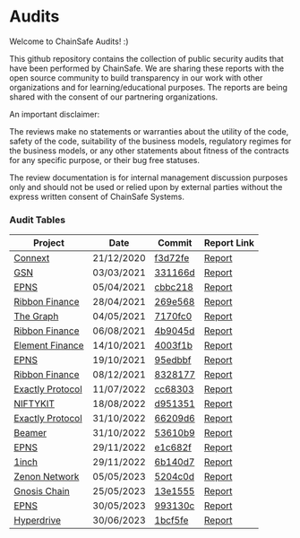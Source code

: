 # Audits
Welcome to ChainSafe Audits! :)

This github repository contains the collection of public security audits that have been performed by ChainSafe. We are sharing these reports with the open source community to build transparency in our work with other organizations and for learning/educational purposes. The reports are being shared with the consent of our partnering organizations.

An important disclaimer:

The reviews make no statements or warranties about the utility of the code, safety of the code, suitability of the business models, regulatory regimes for the business models, or any other statements about fitness of the contracts for any specific purpose, or their bug free statuses.

The review documentation is for internal management discussion purposes only and should not be used or relied upon by external parties without the express written consent of ChainSafe Systems.


### Audit Tables

| Project | Date | Commit | Report Link |
| -------- | -------- | -------- | -------- |
| [Connext](https://connext.network/)| 21/12/2020     | [f3d72fe](https://github.com/connext/vector/releases/tag/vector-0.0.17)     | [Report](/Connext/connext-12-2020.pdf)|
| [GSN](https://opengsn.org/)| 03/03/2021     | [331166d](https://github.com/opengsn/gsn/tree/release)     | [Report](/GSN/opengsn-03-2021.pdf)  |
| [EPNS](https://epns.io/)| 05/04/2021     | [cbbc218](https://github.com/ethereum-push-notification-service/epns-smart-contracts-genesis/tree/cbbc2183308f9f7c722aecb6a1c565ce16273be0)     | [Report](/EPNS/epns-protocol-03-2021.pdf)  |
| [Ribbon Finance](https://www.ribbon.finance/)| 28/04/2021     | [269e568](https://github.com/ribbon-finance/audit/tree/269e56845e76849855abe20f2dea5c5c5da52750)     | [Report](/Ribbon%20Finance/ribbon-finance-04-2021.pdf)  |
| [The Graph](https://edgeandnode.com/)| 04/05/2021     | [7170fc0](https://github.com/graphprotocol/contracts/commit/7170fc04a210c9158712edd81b797702f82fcff6)     | [Report](/The%20Graph/thegraph-04-2021.pdf)  |
| [Ribbon Finance](https://www.ribbon.finance/)| 06/08/2021     | [4b9045d](https://github.com/ribbon-finance/ribbon-v2/tree/4b9045d69a20a505b823f2cb8c32cdc3c6e3b79f)     | [Report](/Ribbon%20Finance/RibbonV2-July-2021.pdf)  |
| [Element Finance](https://www.element.fi/)| 14/10/2021     | [4003f1b](https://github.com/element-fi/council/tree/4003f1bf818eec73cba545d49ecf1f897aa0f203)     | [Report](/Element%20Finance/element-finance-10-2021.pdf)  |
| [EPNS](https://epns.io/)| 19/10/2021     | [95edbbf](https://github.com/ethereum-push-notification-service/epns-protocol-staging/tree/95edbbf783cb862202079206b255bd8476548d4f)     | [Report](/EPNS/epns-protocol-10-2021.pdf)  |
| [Ribbon Finance](https://www.ribbon.finance/)| 08/12/2021     | [8328177](https://github.com/ribbon-finance/ribbon-v2/tree/8328177fc188a344ea22591e872077d100a9e8a3)     | [Report](/Ribbon%20Finance/ribbon-finance-11-2021.pdf)  |
| [Exactly Protocol](https://exact.ly/)| 11/07/2022     | [cc68303](https://github.com/exactly-protocol/protocol/tree/cc68303704cf9a3aaad0bfc49968033acc42a63b)     | [Report](/Exactly%20Protocol/exactly-finance-05-2022.pdf)  |
| [NIFTYKIT](https://niftykit.com/)| 18/08/2022     | [d951351](https://github.com/niftykit-inc/niftykit-contracts/tree/d951351a75902336f7ab5d49f5f3e492a1dc312e)     | [Report](/NIFTYKIT/niftykit-v2-08-2022.pdf)  |
| [Exactly Protocol](https://exact.ly/)| 31/10/2022     | [66209d6](https://github.com/exactly-protocol/protocol/commit/66209d6c44a6180bb7fbdc0bc4f46f292d2315a4)     | [Report](/Exactly%20Protocol/exactly-protocol-10-2022.pdf)  |
| [Beamer](https://beamerbridge.com/)| 31/10/2022     | [53610b9](https://github.com/beamer-bridge/beamer/tree/53610b9b890e75e724d1996033e05ea5e0823984)     | [Report](/Beamer/beamer-01-2023.pdf)  |
| [EPNS](https://epns.io/)| 29/11/2022     | [e1c682f](https://github.com/ethereum-push-notification-service/push-protocol-staging/tree/e1c682fe2a5fc2658bd3f73c6984a18d71b083b1)     | [Report](/EPNS/epns-protocol-11-2022.pdf)  |
| [1inch](https://1inch.io/)| 29/11/2022     | [6b140d7](https://github.com/1inch/farming/tree/6b140d74cc751360e6f72d4ea68d8f3caea09bce)     | [Report](/1inch/1inch-11-2022.pdf)  |
| [Zenon Network](https://zenon.network/)| 05/05/2023     | [5204c0d](https://github.com/HyperCore-Team/evm-bridge-contracts/tree/5204c0df4e0a2a1bcaa69e5fa22c9131c09e76e9)     | [Report](/Zenon%20Network/zenon-05-2023.pdf)  |
| [Gnosis Chain](https://www.gnosis.io/)| 25/05/2023     | [13e1555](https://github.com/gnosischain/deposit-contract/tree/13e155500b626612844e3d0fccc11b02b11ea785)     | [Report](/Gnosis%20Chain/gnosis-05-2023.pdf)  |
| [EPNS](https://epns.io/)| 30/05/2023     | [993130c](https://github.com/ethereum-push-notification-service/push-smart-contracts/tree/993130c48211a83fd2b19fb082f2e25f91fa04cc)     | [Report](/EPNS/epns-protocol-05-2023.pdf)  |
| [Hyperdrive](https://hyperdrive.delv.tech/)| 30/06/2023     | [1bcf5fe](https://github.com/delvtech/hyperdrive/commit/1bcf5fe45b9d3dd02741302dd639104338e79c21)     | [Report](/Hyperdrive/hyperdrive-06-2023.pdf)  |
